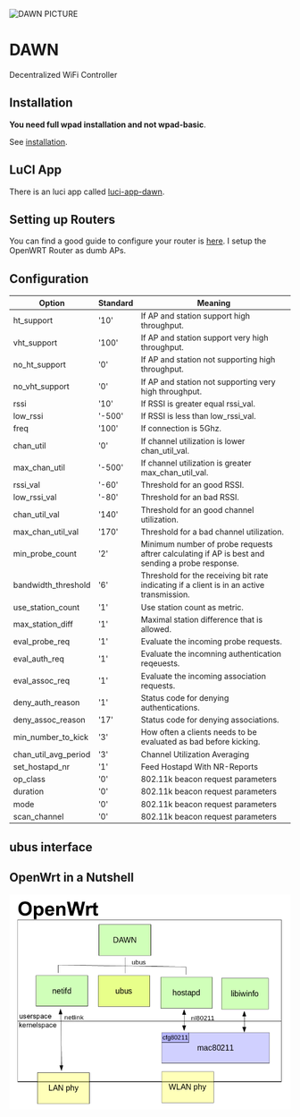 ![DAWN PICTURE](https://image.ibb.co/nbmNfJ/dawn_bla.png)

# DAWN
Decentralized WiFi Controller

## Installation

**You need full wpad installation and not wpad-basic**.

See [installation](INSTALL.md).

## LuCI App
There is an luci app called [luci-app-dawn](https://github.com/openwrt/luci/tree/master/applications/luci-app-dawn).

## Setting up Routers

You can find a good guide to configure your router is [here](https://gist.github.com/braian87b/bba9da3a7ac23c35b7f1eecafecdd47d).
I setup the OpenWRT Router as dumb APs.

## Configuration


|Option             |Standard | Meaning |
|-------------------|---------|---------|
|ht_support         |  '10'   |If AP and station support high throughput.|
|vht_support        |  '100'  |If AP and station support very high throughput.|
|no_ht_support      |  '0'    |If AP and station not supporting high throughput.|
|no_vht_support     |  '0'    |If AP and station not supporting very high throughput.
|rssi               |  '10'   |If RSSI is greater equal rssi_val.|
|low_rssi           |  '-500' |If RSSI is less than low_rssi_val.|
|freq               |  '100'  |If connection is 5Ghz.|
|chan_util          |  '0'    |If channel utilization is lower chan_util_val.|
|max_chan_util      |  '-500' |If channel utilization is greater max_chan_util_val.|
|rssi_val           |  '-60'  |Threshold for an good RSSI.|
|low_rssi_val       |  '-80'  |Threshold for an bad RSSI.|
|chan_util_val      |  '140'  |Threshold for an good channel utilization.|
|max_chan_util_val  |  '170'  |Threshold for a bad channel utilization.|
|min_probe_count    |  '2'    |Minimum number of probe requests aftrer calculating if AP is best and sending a probe response.|
|bandwidth_threshold |  '6'    |Threshold for the receiving bit rate indicating if a client is in an active transmission.|
|use_station_count  | '1'    |Use station count as metric.|
|max_station_diff   | '1'    |Maximal station difference that is allowed.|
|eval_probe_req     | '1'    |Evaluate the incoming probe requests.|
|eval_auth_req      | '1'    |Evaluate the incomning authentication reqeuests.|
|eval_assoc_req     | '1'    |Evaluate the incoming association requests.|
|deny_auth_reason   | '1'    |Status code for denying authentications.|
|deny_assoc_reason  | '17'   |Status code for denying associations.|
| min_number_to_kick | '3' | How often a clients needs to be evaluated as bad before kicking. |
| chan_util_avg_period | '3' | Channel Utilization Averaging |
| set_hostapd_nr       | '1' | Feed Hostapd With NR-Reports |
| op_class             | '0' | 802.11k beacon request parameters |
| duration             | '0' | 802.11k beacon request parameters |
| mode                 | '0' | 802.11k beacon request parameters |
| scan_channel         | '0' | 802.11k beacon request parameters |


## ubus interface


##  OpenWrt in a Nutshell

![OpenWrtInANuthshell](https://raw.githubusercontent.com/PolynomialDivision/upload_stuff/master/dawn_pictures/openwrt_in_a_nutshell_dawn.png)


